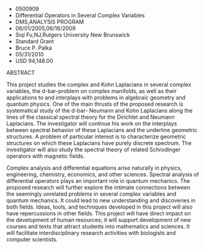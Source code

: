 
* 0500909
* Differential Operators in Several Complex Variables
* DMS,ANALYSIS PROGRAM
* 06/01/2005,06/16/2009
* Siqi Fu,NJ,Rutgers University New Brunswick
* Standard Grant
* Bruce P. Palka
* 05/31/2010
* USD 94,148.00

ABSTRACT

This project studies the complex and Kohn Laplacians in several complex
variables, the d-bar-problem on complex manifolds, as well as their applications
to and interplays with problems in algebraic geometry and quantum physics. One
of the main thrusts of the proposed research is systematical study of the d-bar-
Neumann and Kohn Laplacians along the lines of the classical spectral theory for
the Dirichlet and Neumann Laplacians. The investigator will continue his work on
the interplays between spectral behavior of these Laplacians and the underline
geometric structures. A problem of particular interest is to characterize
geometric structures on which these Laplacians have purely discrete spectrum.
The investigator will also study the spectral theory of related Schrodinger
operators with magnetic fields.

Complex analysis and differential equations arise naturally in physics,
engineering, chemistry, economics, and other sciences. Spectral analysis of
differential operators plays an important role in quantum mechanics. The
proposed research will further explore the intimate connections between the
seemingly unrelated problems in several complex variables and quantum mechanics.
It could lead to new understanding and discoveries in both fields. Ideas, tools,
and techniques developed in this project will also have repercussions in other
fields. This project will have direct impact on the development of human
resources; it will support development of new courses and texts that attract
students into mathematics and sciences. It will facilitate interdisciplinary
research activities with biologists and computer scientists.
